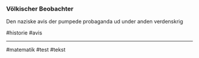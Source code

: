 ### Völkischer Beobachter
Den naziske avis der pumpede probaganda ud under anden verdenskrig


#historie 
#avis


---
#matematik
#test
#tekst